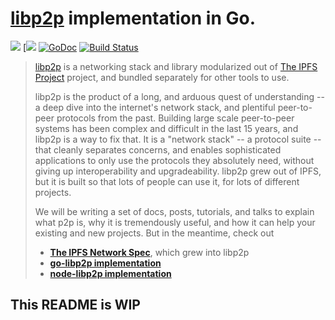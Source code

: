 # [libp2p](https://github.com/ipfs/specs/tree/master/libp2p) implementation in Go.

[![](https://img.shields.io/badge/made%20by-Protocol%20Labs-blue.svg?style=flat-square)](http://ipn.io)
[[![](https://img.shields.io/badge/freenode-%23ipfs-blue.svg?style=flat-square)](http://webchat.freenode.net/?channels=%23ipfs)
[![GoDoc](https://godoc.org/github.com/ipfs/go-libp2p?status.svg)](https://godoc.org/github.com/ipfs/go-libp2p)
[![Build Status](https://travis-ci.org/ipfs/go-libp2p.svg?branch=master)](https://travis-ci.org/ipfs/go-libp2p)


> [libp2p](https://github.com/ipfs/specs/tree/master/libp2p) is a networking stack and library modularized out of [The IPFS Project](https://github.com/ipfs/ipfs) project, and bundled separately for other tools to use.
>
> libp2p is the product of a long, and arduous quest of understanding -- a deep dive into the internet's network stack, and plentiful peer-to-peer protocols from the past. Building large scale peer-to-peer systems has been complex and difficult in the last 15 years, and libp2p is a way to fix that. It is a "network stack" -- a protocol suite -- that cleanly separates concerns, and enables sophisticated applications to only use the protocols they absolutely need, without giving up interoperability and upgradeability. libp2p grew out of IPFS, but it is built so that lots of people can use it, for lots of different projects.
>
> We will be writing a set of docs, posts, tutorials, and talks to explain what p2p is, why it is tremendously useful, and how it can help your existing and new projects. But in the meantime, check out
>
> - [**The IPFS Network Spec**](https://github.com/ipfs/specs/tree/master/protocol/network), which grew into libp2p
> - [**go-libp2p implementation**](https://github.com/ipfs/go-libp2p)
> - [**node-libp2p implementation**](https://github.com/diasdavid/node-libp2p)

## This README is WIP

